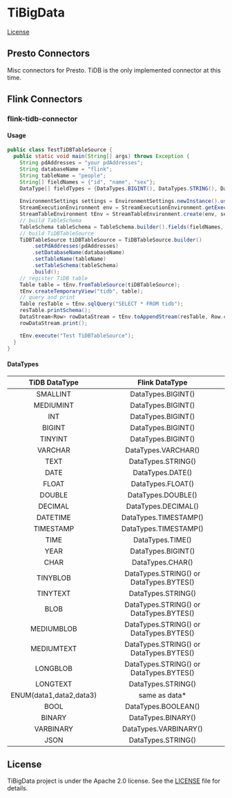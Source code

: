 # TiBigData
[License](https://github.com/zhihu/presto-connectors/blob/master/LICENSE)

## Presto Connectors
Misc connectors for Presto. TiDB is the only implemented connector at this time.

## Flink Connectors
### flink-tidb-connector
#### Usage
```java
public class TestTiDBTableSource {
  public static void main(String[] args) throws Exception {
    String pdAddresses = "your pdAddresses";
    String databaseName = "flink";
    String tableName = "people";
    String[] fieldNames = {"id", "name", "sex"};
    DataType[] fieldTypes = {DataTypes.BIGINT(), DataTypes.STRING(), DataTypes.STRING()};
    
    EnvironmentSettings settings = EnvironmentSettings.newInstance().useBlinkPlanner().inStreamingMode().build();
    StreamExecutionEnvironment env = StreamExecutionEnvironment.getExecutionEnvironment();
    StreamTableEnvironment tEnv = StreamTableEnvironment.create(env, settings);
    // build TableSchema
    TableSchema tableSchema = TableSchema.builder().fields(fieldNames, fieldTypes).build();
    // build TiDBTableSource
    TiDBTableSource tiDBTableSource = TiDBTableSource.builder()
        .setPdAddresses(pdAddresses)
        .setDatabaseName(databaseName)
        .setTableName(tableName)
        .setTableSchema(tableSchema)
        .build();
    // register TiDB table
    Table table = tEnv.fromTableSource(tiDBTableSource);
    tEnv.createTemporaryView("tidb", table);
    // query and print
    Table resTable = tEnv.sqlQuery("SELECT * FROM tidb");
    resTable.printSchema();
    DataStream<Row> rowDataStream = tEnv.toAppendStream(resTable, Row.class);
    rowDataStream.print();

    tEnv.execute("Test TiDBTableSource");
  }
}
```
#### DataTypes
|      TiDB DataType      |             Flink DataType              |
| :---------------------: | :-------------------------------------: |
|        SMALLINT         |           DataTypes.BIGINT()            |
|        MEDIUMINT        |           DataTypes.BIGINT()            |
|           INT           |           DataTypes.BIGINT()            |
|         BIGINT          |           DataTypes.BIGINT()            |
|         TINYINT         |           DataTypes.BIGINT()            |
|         VARCHAR         |           DataTypes.VARCHAR()           |
|          TEXT           |           DataTypes.STRING()            |
|          DATE           |            DataTypes.DATE()             |
|          FLOAT          |            DataTypes.FLOAT()            |
|         DOUBLE          |           DataTypes.DOUBLE()            |
|         DECIMAL         |           DataTypes.DECIMAL()           |
|        DATETIME         |          DataTypes.TIMESTAMP()          |
|        TIMESTAMP        |          DataTypes.TIMESTAMP()          |
|          TIME           |            DataTypes.TIME()             |
|          YEAR           |           DataTypes.BIGINT()            |
|          CHAR           |            DataTypes.CHAR()             |
|        TINYBLOB         | DataTypes.STRING() or DataTypes.BYTES() |
|        TINYTEXT         |           DataTypes.STRING()            |
|          BLOB           | DataTypes.STRING() or DataTypes.BYTES() |
|       MEDIUMBLOB        | DataTypes.STRING() or DataTypes.BYTES() |
|       MEDIUMTEXT        | DataTypes.STRING() or DataTypes.BYTES() |
|        LONGBLOB         | DataTypes.STRING() or DataTypes.BYTES() |
|        LONGTEXT         |           DataTypes.STRING()            |
| ENUM(data1,data2,data3) |              same as data*              |
|          BOOL           |           DataTypes.BOOLEAN()           |
|         BINARY          |           DataTypes.BINARY()            |
|        VARBINARY        |          DataTypes.VARBINARY()          |
|          JSON           |           DataTypes.STRING()            |


## License
TiBigData project is under the Apache 2.0 license. See the [LICENSE](./LICENSE) file for details.
